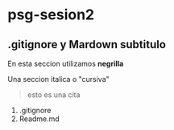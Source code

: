 # psg-sesion2

## .gitignore y Mardown subtitulo

En esta seccion utilizamos **negrilla**

Una seccion italica o "cursiva"

> esto es una cita

1. .gitignore
2. Readme.md